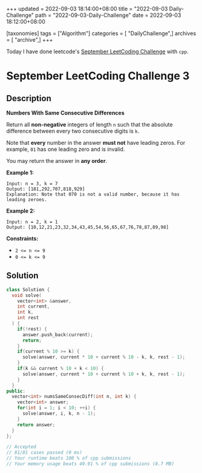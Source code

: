 +++
updated = 2022-09-03 18:14:00+08:00
title = "2022-09-03 Daily-Challenge"
path = "2022-09-03-Daily-Challenge"
date = 2022-09-03 18:12:00+08:00

[taxonomies]
tags = ["Algorithm"]
categories = [ "DailyChallenge",]
archives = [ "archive",]
+++

Today I have done leetcode's [September LeetCoding Challenge](https://leetcode.com/problems/numbers-with-same-consecutive-differences/) with `cpp`.

<!-- more -->

# September LeetCoding Challenge 3

## Description

**Numbers With Same Consecutive Differences**

Return all **non-negative** integers of length `n` such that the absolute difference between every two consecutive digits is `k`.

Note that **every** number in the answer **must not** have leading zeros. For example, `01` has one leading zero and is invalid.

You may return the answer in **any order**.

 

**Example 1:**

```
Input: n = 3, k = 7
Output: [181,292,707,818,929]
Explanation: Note that 070 is not a valid number, because it has leading zeroes.
```

**Example 2:**

```
Input: n = 2, k = 1
Output: [10,12,21,23,32,34,43,45,54,56,65,67,76,78,87,89,98]
```

 

**Constraints:**

- `2 <= n <= 9`
- `0 <= k <= 9`

## Solution

``` cpp
class Solution {
  void solve(
    vector<int> &answer,
    int current,
    int k,
    int rest
  ) {
    if(!rest) {
      answer.push_back(current);
      return;
    }
    if(current % 10 >= k) {
      solve(answer, current * 10 + current % 10 - k, k, rest - 1);
    }
    if(k && current % 10 + k < 10) {
      solve(answer, current * 10 + current % 10 + k, k, rest - 1);
    }
  }
public:
  vector<int> numsSameConsecDiff(int n, int k) {
    vector<int> answer;
    for(int i = 1; i < 10; ++i) {
      solve(answer, i, k, n - 1);
    }
    return answer;
  }
};

// Accepted
// 81/81 cases passed (0 ms)
// Your runtime beats 100 % of cpp submissions
// Your memory usage beats 49.91 % of cpp submissions (8.7 MB)
```
